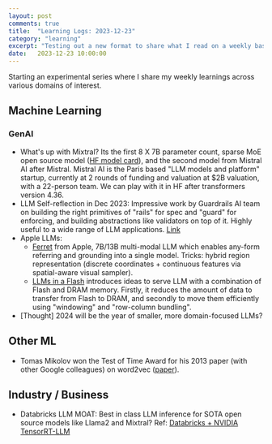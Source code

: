 ```yaml
---
layout: post
comments: true
title:  "Learning Logs: 2023-12-23"
category: "learning"
excerpt: "Testing out a new format to share what I read on a weekly basis"
date:   2023-12-23 10:00:00
---
```


Starting an experimental series where I share my weekly learnings across various domains of interest.

## Machine Learning

### GenAI
* What's up with Mixtral? Its the first 8 X 7B parameter count, sparse MoE open source model ([HF model card](https://huggingface.co/mistralai/Mixtral-8x7B-v0.1)), and the second model from Mistral AI after Mistral. Mistral AI is the Paris based "LLM models and platform" startup, currently at 2 rounds of funding and valuation at $2B valuation, with a 22-person team. We can play with it in HF after transformers version 4.36.
* LLM Self-reflection in Dec 2023: Impressive work by Guardrails AI team on building the right primitives of "rails" for spec and "guard" for enforcing, and building abstractions like validators on top of it. Highly useful to a wide range of LLM applications. [Link](https://www.guardrailsai.com/)
* Apple LLMs:
  * [Ferret](https://arxiv.org/pdf/2310.07704.pdf) from Apple, 7B/13B multi-modal LLM which enables any-form referring and grounding into a single model. Tricks: hybrid region representation (discrete coordinates + continuous features via spatial-aware visual sampler).
  * [LLMs in a Flash](https://arxiv.org/pdf/2312.11514.pdf) introduces ideas to serve LLM with a combination of Flash and DRAM memory. Firstly, it reduces the amount of data to transfer from Flash to DRAM, and secondly to move them efficiently using "windowing" and "row-column bundling".
* [Thought] 2024 will be the year of smaller, more domain-focused LLMs?

## Other ML
* Tomas Mikolov won the Test of Time Award for his 2013 paper (with other Google colleagues) on word2vec ([paper](https://papers.nips.cc/paper_files/paper/2013/hash/9aa42b31882ec039965f3c4923ce901b-Abstract.html)).

## Industry / Business

* Databricks LLM MOAT: Best in class LLM inference for SOTA open source models like Llama2 and Mixtral? Ref: [Databricks + NVIDIA TensorRT-LLM](https://www.databricks.com/blog/Integrating-NVIDIA-TensorRT-LLM)
